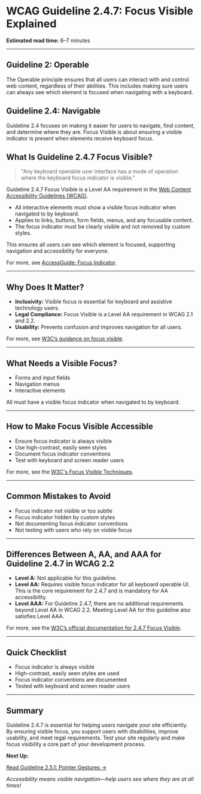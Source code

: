 <!--
title: 2.4.7 - Focus Visible
series: Making the Web Accessible for All
description: A practical guide to WCAG Guideline 2.4.7 (Focus Visible)—what it means, why it matters, and how to ensure keyboard focus is always visible.
keywords: wcag 2.4.7, focus visible, keyboard navigation, accessibility, web standards, digital inclusion
image: WCAG-Series-2.4.7.png
imageAlt: Blue text on yellow background saying, "Web Content Accessibiilty Guiedlines (WCAG) 2.4.7 Explained, Focus Visible"
status: published
date: 2025-07-03
excerpt: This guideline ensures keyboard focus is always visible for users.
-->

# **WCAG Guideline 2.4.7: Focus Visible Explained**

**Estimated read time:** 6–7 minutes

---

## **Guideline 2: Operable**

The Operable principle ensures that all users can interact with and control web content, regardless of their abilities. This includes making sure users can always see which element is focused when navigating with a keyboard.

## **Guideline 2.4: Navigable**

Guideline 2.4 focuses on making it easier for users to navigate, find content, and determine where they are. Focus Visible is about ensuring a visible indicator is present when elements receive keyboard focus.

## **What Is Guideline 2.4.7 Focus Visible?**

<!-- [Illustration: User tabbing through a web page with a visible focus indicator] -->

> "Any keyboard operable user interface has a mode of operation where the keyboard focus indicator is visible."

Guideline 2.4.7 Focus Visible is a Level AA requirement in the [Web Content Accessibility Guidelines (WCAG)](https://www.w3.org/WAI/WCAG22/quickref/#focus-visible).

- All interactive elements must show a visible focus indicator when navigated to by keyboard.
- Applies to links, buttons, form fields, menus, and any focusable content.
- The focus indicator must be clearly visible and not removed by custom styles.

This ensures all users can see which element is focused, supporting navigation and accessibility for everyone.

For more, see [AccessGuide: Focus Indicator](https://www.accessguide.io/guide/focus-indicator).

---

## **Why Does It Matter?**

<!-- [Infographic: Focus indicator, keyboard user, and highlighted element] -->

- **Inclusivity:** Visible focus is essential for keyboard and assistive technology users.
- **Legal Compliance:** Focus Visible is a Level AA requirement in WCAG 2.1 and 2.2.
- **Usability:** Prevents confusion and improves navigation for all users.

For more, see [W3C’s guidance on focus visible](https://www.w3.org/WAI/WCAG22/Understanding/focus-visible.html).

---

## **What Needs a Visible Focus?**

<!-- [Grid: Forms, navigation, interactive elements, all with focus icons] -->

- Forms and input fields
- Navigation menus
- Interactive elements

All must have a visible focus indicator when navigated to by keyboard.

---

## **How to Make Focus Visible Accessible**

<!-- [Side-by-side code snippets: Visible focus, no focus]
[Example: Settings panel for focus indicator] -->

- Ensure focus indicator is always visible
- Use high-contrast, easily seen styles
- Document focus indicator conventions
- Test with keyboard and screen reader users

For more, see the [W3C's Focus Visible Techniques](https://www.w3.org/WAI/WCAG22/Techniques/css/C15).

---

## **Common Mistakes to Avoid**

<!-- [Do/Don't graphic: Left side with visible focus, right side with no focus] -->

- Focus indicator not visible or too subtle
- Focus indicator hidden by custom styles
- Not documenting focus indicator conventions
- Not testing with users who rely on visible focus

---

## **Differences Between A, AA, and AAA for Guideline 2.4.7 in WCAG 2.2**

<!-- [Infographic: Three columns labeled A, AA, AAA with example requirements for each] -->

- **Level A:** Not applicable for this guideline.
- **Level AA:** Requires visible focus indicator for all keyboard operable UI. This is the core requirement for 2.4.7 and is mandatory for AA accessibility.
- **Level AAA:** For Guideline 2.4.7, there are no additional requirements beyond Level AA in WCAG 2.2. Meeting Level AA for this guideline also satisfies Level AAA.

For more, see the [W3C’s official documentation for 2.4.7 Focus Visible](https://www.w3.org/WAI/WCAG22/Understanding/focus-visible.html).

---

## **Quick Checklist**

<!-- [Checklist graphic: Icons for each item (focus, indicator, navigation, etc.)] -->

- Focus indicator is always visible
- High-contrast, easily seen styles are used
- Focus indicator conventions are documented
- Tested with keyboard and screen reader users

---

## **Summary**

<!-- [Illustration: User tabbing through a web page with a visible focus indicator] -->

Guideline 2.4.7 is essential for helping users navigate your site efficiently. By ensuring visible focus, you support users with disabilities, improve usability, and meet legal requirements. Test your site regularly and make focus visibility a core part of your development process.

**Next Up:**

[Read Guideline 2.5.1: Pointer Gestures →](WCAG-Guideline-2-5-1-Pointer-Gestures-Explained)


*Accessibility means visible navigation—help users see where they are at all times!*
